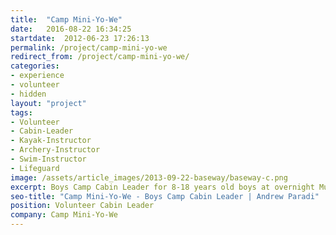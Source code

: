 ```yaml
---
title:  "Camp Mini-Yo-We"
date:   2016-08-22 16:34:25
startdate:  2012-06-23 17:26:13
permalink: /project/camp-mini-yo-we
redirect_from: /project/camp-mini-yo-we/
categories:
- experience
- volunteer
- hidden
layout: "project"
tags:
- Volunteer
- Cabin-Leader
- Kayak-Instructor
- Archery-Instructor
- Swim-Instructor
- Lifeguard
image: /assets/article_images/2013-09-22-baseway/baseway-c.png
excerpt: Boys Camp Cabin Leader for 8-18 years old boys at overnight Muskoka camp
seo-title: "Camp Mini-Yo-We - Boys Camp Cabin Leader | Andrew Paradi"
position: Volunteer Cabin Leader
company: Camp Mini-Yo-We
---
```

